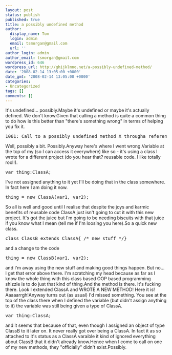 ```yaml
---
layout: post
status: publish
published: true
title: a possibly undefined method
author:
  display_name: Tom
  login: admin
  email: tsmorgan@gmail.com
  url: ''
author_login: admin
author_email: tsmorgan@gmail.com
wordpress_id: 646
wordpress_url: http://ghijklmno.net/a-possibly-undefined-method/
date: '2008-02-14 13:05:00 +0000'
date_gmt: '2008-02-14 13:05:00 +0000'
categories:
- Uncategorized
tags: []
comments: []
---
```

<!-- more -->

<p>It's undefined... possibly.Maybe it's undefined or maybe it's actually defined. We don't know.Given that calling a method is quite a common thing to do how is this better than "there's something wrong" in terms of helping you fix it.
<pre>1061: Call to a possibly undefined method X througha reference with static type Y</pre>Well, possibly a bit. Possibly.Anyway here's where I went wrong.Variable at the top of my (so I can access it everywhere) like so - it's using a class I wrote for a different project (do you hear that? reusable code. I like totally rool!).
<pre>var thing:ClassA;</pre>I've not assigned anything to it yet I'll be doing that in the class somewhere. In fact here I am doing it now.
<pre>thing = new ClassA(var1, var2);</pre>So all is well and good until I realise that despite the joys and karmic benefits of reusable code ClassA just isn't going to cut it with this new project. It's got the juice but I'm going to be needing biscuits with that juice if you know what I mean (tell me if I'm loosing you here).So a quick new class.
<pre>class ClassB extends ClassA{ /* new stuff */}</pre>and a change to the code
<pre>thing = new ClassB(var1, var2);</pre>and I'm away using the new stuff and making good things happen. But no... I get that error above there. I'm scratching my head because as far as I know the whole thing with this class based OOP based programming shizzle is to do just that kind of thing.And the method is there. It's fucking there. Look I extended ClassA and WROTE A NEW METHOD! Here it is! Aaaaarrgh!Anyway turns out (as usual) I'd missed something. You see at the top of the class there when I defined the variable (but didn't assign anything to it) the variable was still being given a type of ClassA.
<pre>var thing:ClassA;</pre>and it seems that because of that, even though I assigned an object of type ClassB to it later on. It never really got over being a ClassA. In fact it as so attached to it's status as a ClassA varaible it kind of ignored everything about ClassB that it didn't already know.Hence when I come to call on one of my new methods, they "officially" didn't exist.Possibly.</p>

